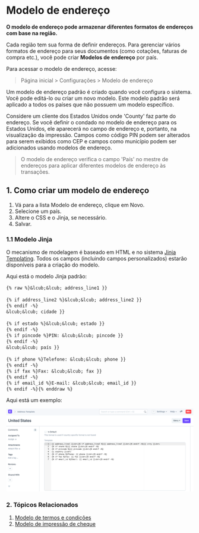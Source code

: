 # Modelo de endereço


**O modelo de endereço pode armazenar diferentes formatos de endereços com base na região.**


Cada região tem sua forma de definir endereços. Para gerenciar vários formatos de endereço para seus documentos (como cotações, faturas de compra etc.), você pode criar **Modelos de endereço** por país.


Para acessar o modelo de endereço, acesse:



> 
> Página inicial > Configurações > Modelo de endereço
> 
> 
> 


Um modelo de endereço padrão é criado quando você configura o sistema. Você pode editá-lo ou criar um novo modelo. Este modelo padrão será aplicado a todos os países que não possuem um modelo específico.


Considere um cliente dos Estados Unidos onde 'County' faz parte do endereço. Se você definir o condado no modelo de endereço para os Estados Unidos, ele aparecerá no campo de endereço e, portanto, na visualização da impressão. Campos como código PIN podem ser alterados para serem exibidos como CEP e campos como município podem ser adicionados usando modelos de endereço.



> 
> O modelo de endereço verifica o campo 'País' no mestre de endereços para aplicar diferentes modelos de endereço às transações.
> 
> 
> 


## 1. Como criar um modelo de endereço


1. Vá para a lista Modelo de endereço, clique em Novo.
2. Selecione um país.
3. Altere o CSS e o Jinja, se necessário.
4. Salvar.


### 1.1 Modelo Jinja


O mecanismo de modelagem é baseado em HTML e no sistema [Jinja Templating](https://jinja.palletsprojects.com/). Todos os campos (incluindo campos personalizados) estarão disponíveis para a criação do modelo.


Aqui está o modelo Jinja padrão:



```
{% raw %}&lcub;&lcub; address_line1 }}  

{% if address_line2 %}&lcub;&lcub; address_line2 }}  
{% endif -%}
&lcub;&lcub; cidade }}  

{% if estado %}&lcub;&lcub; estado }}  
{% endif -%}
{% if pincode %}PIN: &lcub;&lcub; pincode }}  
{% endif -%}
&lcub;&lcub; país }}  

{% if phone %}Telefone: &lcub;&lcub; phone }}  
{% endif -%}
{% if fax %}Fax: &lcub;&lcub; fax }}  
{% endif -%}
{% if email_id %}E-mail: &lcub;&lcub; email_id }}  
{% endif -%}{% enddraw %}

```

Aqui está um exemplo:


![Print Heading](/files/address-format.png)


### 2. Tópicos Relacionados


1. [Modelo de termos e condições](/docs/pt/setting-up/print/terms-and-conditions)
2. [Modelo de impressão de cheque](/docs/pt/setting-up/print/cheque-print-template)
